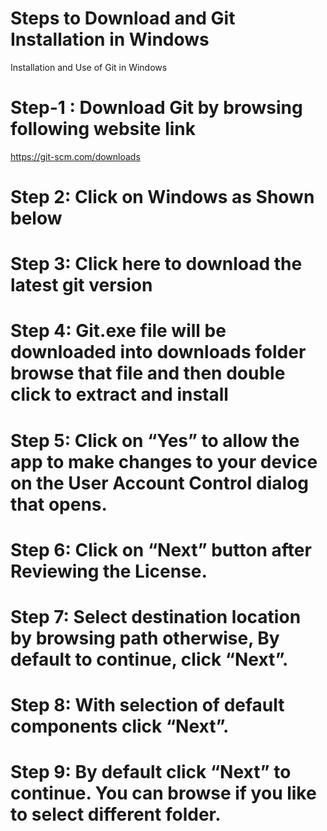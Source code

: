 # Steps to Download and Git Installation in Windows
Installation and Use of Git in Windows
# Step-1 : 	Download Git by browsing following website link

 https://git-scm.com/downloads	

# Step 2:	Click on Windows as Shown below 
 
# Step 3:	Click here to download the latest git version

# Step 4:	Git.exe file will be downloaded into downloads folder browse that file and then double click to extract and install
 
# Step 5:	Click on “Yes” to allow the app to make changes to your device on the User Account Control dialog that opens.
 
# Step 6:	Click on “Next” button after Reviewing the License.

# Step 7:	Select destination location by browsing path otherwise, By default to continue, click “Next”.

# Step 8:	With selection of default components click “Next”.
 
# Step 9:	By default click “Next” to continue. You can browse if you like to select different folder.

